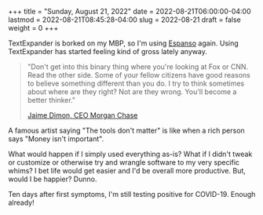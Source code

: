 +++
title = "Sunday, August 21, 2022"
date = 2022-08-21T06:00:00-04:00
lastmod = 2022-08-21T08:45:28-04:00
slug = 2022-08-21
draft = false
weight = 0
+++

TextExpander is borked on my MBP, so I'm using [Espanso](https://espanso.org/) again. Using TextExpander has started feeling kind of gross lately anyway.

> "Don't get into this binary thing where you're looking at Fox or CNN. Read the other side. Some of your fellow citizens have good reasons to believe something different than you do. I try to think sometimes about where are they right? Not are they wrong. You'll become a better thinker."
>
> [Jaime Dimon, CEO Morgan Chase](https://finance.yahoo.com/news/jamie-dimon-sounds-off-morning-brief-110044236.html)

A famous artist saying "The tools don't matter" is like when a rich person says "Money isn't important".

What would happen if I simply used everything as-is? What if I didn't tweak or customize or otherwise try and wrangle software to my very specific whims? I bet life would get easier and I'd be overall more productive. But, would I be happier? Dunno.

Ten days after first symptoms, I'm still testing positive for COVID-19. Enough already!

[//]: # "Exported with love from a post written in Org mode"
[//]: # "- https://github.com/kaushalmodi/ox-hugo"